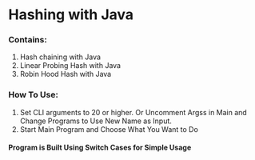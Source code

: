 # Hashing with Java
### Contains:
1. Hash chaining with Java
2. Linear Probing Hash with Java
3. Robin Hood Hash with Java
### How To Use: 
1. Set CLI arguments to 20 or higher. Or Uncomment Argss in Main and Change Programs to Use New Name as Input.
2. Start Main Program and Choose What You Want to Do
#### Program is Built Using Switch Cases for Simple Usage